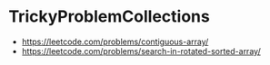 # TrickyProblemCollections

* https://leetcode.com/problems/contiguous-array/
* https://leetcode.com/problems/search-in-rotated-sorted-array/
